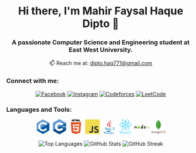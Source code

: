 <div align="center">
  <h1>Hi there, I'm Mahir Faysal Haque Dipto 👋</h1>
  <h3>A passionate Computer Science and Engineering student at East West University.</h3>
  <p>📫 Reach me at: <a href="mailto:dipto.haq771@gmail.com">dipto.haq771@gmail.com</a></p>
</div>

<h3 align="left">Connect with me:</h3>
<p align="center">
  <a href="https://www.facebook.com/dip.to.39545/" target="_blank"><img src="https://raw.githubusercontent.com/rahuldkjain/github-profile-readme-generator/master/src/images/icons/Social/facebook.svg" alt="Facebook" height="30" width="40" /></a>
  <a href="https://instagram.com/mahir_faysal_dipto" target="_blank"><img src="https://raw.githubusercontent.com/rahuldkjain/github-profile-readme-generator/master/src/images/icons/Social/instagram.svg" alt="Instagram" height="30" width="40" /></a>
  <a href="https://codeforces.com/profile/dipto71" target="_blank"><img src="https://raw.githubusercontent.com/rahuldkjain/github-profile-readme-generator/master/src/images/icons/Social/codeforces.svg" alt="Codeforces" height="30" width="40" /></a>
  <a href="https://www.leetcode.com/dipto71" target="_blank"><img src="https://raw.githubusercontent.com/rahuldkjain/github-profile-readme-generator/master/src/images/icons/Social/leet-code.svg" alt="LeetCode" height="30" width="40" /></a>
</p>

<h3 align="left">Languages and Tools:</h3>
<p align="center">
  <img src="https://raw.githubusercontent.com/devicons/devicon/master/icons/c/c-original.svg" alt="C" height="40" width="40"/>
  <img src="https://raw.githubusercontent.com/devicons/devicon/master/icons/cplusplus/cplusplus-original.svg" alt="C++" height="40" width="40"/>
  <img src="https://raw.githubusercontent.com/devicons/devicon/master/icons/html5/html5-original-wordmark.svg" alt="HTML5" height="40" width="40"/>
  <img src="https://raw.githubusercontent.com/devicons/devicon/master/icons/javascript/javascript-original.svg" alt="JavaScript" height="40" width="40"/>
  <img src="https://raw.githubusercontent.com/devicons/devicon/master/icons/java/java-original.svg" alt="Java" height="40" width="40"/>
  <img src="https://raw.githubusercontent.com/devicons/devicon/master/icons/react/react-original-wordmark.svg" alt="React" height="40" width="40"/>
  <img src="https://raw.githubusercontent.com/devicons/devicon/master/icons/nodejs/nodejs-original-wordmark.svg" alt="Node.js" height="40" width="40"/>
  <img src="https://raw.githubusercontent.com/devicons/devicon/master/icons/mongodb/mongodb-original-wordmark.svg" alt="MongoDB" height="40" width="40"/>
</p>

<!-- GitHub Stats -->
<div align="center">
  <img src="https://github-readme-stats.vercel.app/api/top-langs?username=dipto1971&show_icons=true&locale=en&layout=compact" alt="Top Languages" />
  <img src="https://github-readme-stats.vercel.app/api?username=dipto1971&show_icons=true&locale=en" alt="GitHub Stats" />
  <img src="https://github-readme-streak-stats.herokuapp.com/?user=dipto1971" alt="GitHub Streak" />
</div>
